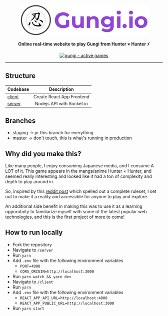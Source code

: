 <a href="https://gungi.io"><p align="center">
<img height=100 src="client/src/assets/gungi-github.png?raw=true"/>
</p></a>
<p align="center">
  <strong>Online real-time website to play Gungi from Hunter × Hunter ⚡</strong>
</p>
<p align="center">
 
  <a href="https://gungi.io">
    <img src="https://img.shields.io/endpoint?color=9045d6&style=for-the-badge&url=https%3A%2F%2Fapi.gungi.io%2Fshields" alt="gungi - active games" />
  </a>
</p>

---

## Structure

| Codebase              |      Description          |
| :-------------------- | :-----------------------: |
| [client](client)       | Create React App Frontend |
| [server](server)    | Nodejs API with Socket.io |


## Branches

- staging -> pr this branch for everything
- master -> don't touch, this is what's running in production

## Why did you make this?
Like many people, I enjoy consuming Japanese media, and I consume A LOT of it. This game appears in the manga/anime Hunter × Hunter, and seemed really interesting and looked like it had a ton of complexity and depth to play around in. 

So, inspired by this [reddit post](https://www.reddit.com/r/HunterXHunter/comments/6803yz/revised_rules_of_gungi_in_hunterxhunter_pdf/) which spelled out a complete ruleset, I set out to make it a reality and accessible for anyone to play and explore. 

An additional side benefit in making this was to use it as a learning opporutnity to familiarize myself with some of the latest popular web technologies, and this is the first project of more to come!

## How to run locally
* Fork the repository
* Navigate to `/server`
* Run `yarn`
* Add `.env` file with the following environment variables
  * `PORT=4000`
  * `CORS_ORIGIN=http://localhost:3000`
* Run `yarn watch && yarn dev`
* Navigate to `/client`
* Run `yarn`
* Add `.env` file with the following environment variables
  * `REACT_APP_API_URL=http://localhost:4000`
  * `REACT_APP_PUBLIC_URL=http://localhost:3000`
* Run `yarn start`
 